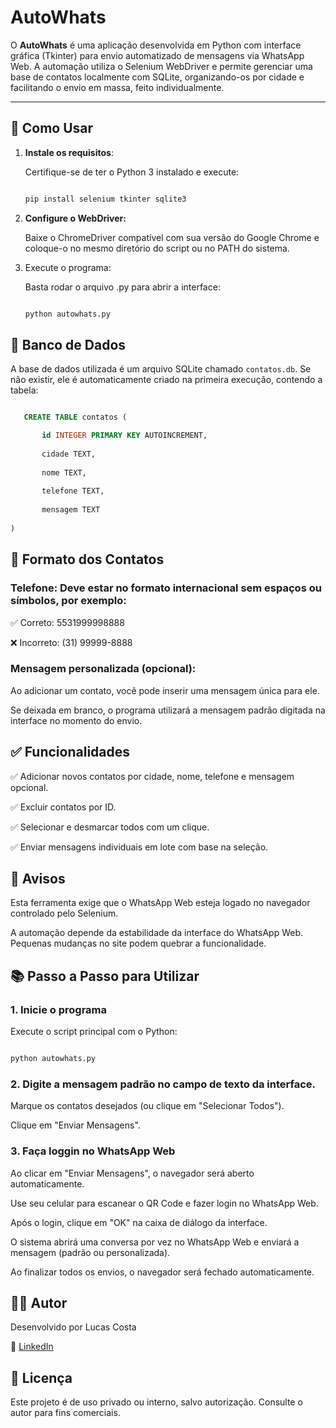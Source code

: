 # AutoWhats

O **AutoWhats** é uma aplicação desenvolvida em Python com interface gráfica (Tkinter) para envio automatizado de mensagens via WhatsApp Web. A automação utiliza o Selenium WebDriver e permite gerenciar uma base de contatos localmente com SQLite, organizando-os por cidade e facilitando o envio em massa, feito individualmente.

---

## 🚀 Como Usar

1. **Instale os requisitos**:
   
   Certifique-se de ter o Python 3 instalado e execute:

   ```bash
   
   pip install selenium tkinter sqlite3
   ```

   
3. **Configure o WebDriver:**
   
    Baixe o ChromeDriver compatível com sua versão do Google Chrome e coloque-o no mesmo diretório do script ou no PATH do sistema.


4. Execute o programa:
   
   Basta rodar o arquivo .py para abrir a interface:
   
   ```bash
   
   python autowhats.py
   ```


## 🧩 Banco de Dados

A base de dados utilizada é um arquivo SQLite chamado ``contatos.db``. Se não existir, ele é automaticamente criado na primeira execução, contendo a tabela:

```sql

   CREATE TABLE contatos (

       id INTEGER PRIMARY KEY AUTOINCREMENT,
    
       cidade TEXT,
    
       nome TEXT,
    
       telefone TEXT,
    
       mensagem TEXT
    
)
```

## 📇 Formato dos Contatos
### Telefone: Deve estar no formato internacional sem espaços ou símbolos, por exemplo:

✅ Correto: 5531999998888

❌ Incorreto: (31) 99999-8888


### Mensagem personalizada (opcional):

Ao adicionar um contato, você pode inserir uma mensagem única para ele.

Se deixada em branco, o programa utilizará a mensagem padrão digitada na interface no momento do envio.



## ✅ Funcionalidades

✅ Adicionar novos contatos por cidade, nome, telefone e mensagem opcional.

✅ Excluir contatos por ID.

✅ Selecionar e desmarcar todos com um clique.

✅ Enviar mensagens individuais em lote com base na seleção.



## 🛑 Avisos

Esta ferramenta exige que o WhatsApp Web esteja logado no navegador controlado pelo Selenium.

A automação depende da estabilidade da interface do WhatsApp Web. Pequenas mudanças no site podem quebrar a funcionalidade.



## 📚 Passo a Passo para Utilizar

### 1. Inicie o programa

Execute o script principal com o Python:

   ```bash

   python autowhats.py
```


### 2. Digite a mensagem padrão no campo de texto da interface.

Marque os contatos desejados (ou clique em "Selecionar Todos").

Clique em "Enviar Mensagens".


### 3. Faça loggin no WhatsApp Web

Ao clicar em "Enviar Mensagens", o navegador será aberto automaticamente.

Use seu celular para escanear o QR Code e fazer login no WhatsApp Web.

Após o login, clique em "OK" na caixa de diálogo da interface.

O sistema abrirá uma conversa por vez no WhatsApp Web e enviará a mensagem (padrão ou personalizada).

Ao finalizar todos os envios, o navegador será fechado automaticamente.



## 👨‍💻 Autor

Desenvolvido por Lucas Costa

🔗 [LinkedIn](https://www.linkedin.com/in/lucas-de-freitas-costa/)

## 📄 Licença

Este projeto é de uso privado ou interno, salvo autorização. Consulte o autor para fins comerciais.
